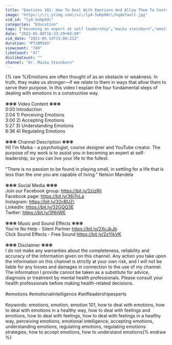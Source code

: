 ```yaml
---
title: "Emotions 101: How To Deal With Emotions And Allow Them To Contribute To Your Life"
image: "https:\/\/i.ytimg.com\/vi\/ly4-SoHp9dc\/hqdefault.jpg"
vid_id: "ly4-SoHp9dc"
categories: "Education"
tags: ["becoming an expert at self leadership","maika steinborn","emotions"]
date: "2022-05-08T16:33:29+03:00"
vid_date: "2021-05-14T15:00:21Z"
duration: "PT10M16S"
viewcount: "740"
likeCount: "47"
dislikeCount: ""
channel: "Dr. Maika Steinborn"
---
```

{% raw %}Emotions are often thought of as an obstacle or weakness. In truth, they make us stronger—if we relate to them in ways that allow them to serve their purpose. In this video I explain the four fundamental steps of dealing with emotions in a constructive way.<br /><br />❃❃❃ Video Content ❃❃❃<br />0:00 Introduction<br />2:04 1) Perceiving Emotions<br />3:00 2) Accepting Emotions<br />5:27 3) Understanding Emotions<br />6:36 4) Regulating Emotions<br /><br />❃❃❃ Channel Description ❃❃❃<br />Hi! I'm Maika - a psychologist, course designer and YouTube creator. The purpose of my work is to assist you in becoming an expert at self-leadership, so you can live your life to the fullest.<br /><br />&quot;There is no passion to be found in playing small, in settling for a life that is less than the one you are capable of living.&quot; Nelson Mandela <br /><br />❃❃❃ Social Media ❃❃❃<br />Join our Facebook group: <a rel="nofollow" target="blank" href="https://bit.ly/2zizRIi">https://bit.ly/2zizRIi</a><br />Facebook page: <a rel="nofollow" target="blank" href="https://bit.ly/36i7nLa">https://bit.ly/36i7nLa</a><br />Instagram: <a rel="nofollow" target="blank" href="https://bit.ly/32cBUZr">https://bit.ly/32cBUZr</a><br />LinkedIn: <a rel="nofollow" target="blank" href="https://bit.ly/32GQQ3E">https://bit.ly/32GQQ3E</a><br />Twitter: <a rel="nofollow" target="blank" href="https://bit.ly/3f6ilWE">https://bit.ly/3f6ilWE</a><br /><br />❃❃❃ Music and Sound Effects ❃❃❃<br />You're No Help - Silent Partner <a rel="nofollow" target="blank" href="https://bit.ly/2XcJkJb">https://bit.ly/2XcJkJb</a><br />Click Sound Effects - Free Sound <a rel="nofollow" target="blank" href="https://bit.ly/2zYikVK">https://bit.ly/2zYikVK</a><br /><br />❃❃❃ Disclaimer ❃❃❃<br />I do not make any warranties about the completeness, reliability and accuracy of the information given on this channel. Any action you take upon the information on this channel is strictly at your own risk, and I will not be liable for any losses and damages in connection to the use of my channel. The information I provide cannot be taken as a substitute for advice, diagnosis or treatment by mental health professionals. Please consult your health professionals before making health-related decisions.<br /><br />#emotions #emotionalintelligence #selfleadershipexperts<br /><br />Keywords: emotions, emotion, emotion 101, how to deal with emotions, how to deal with emotions in a healthy way, how to deal with feelings and emotions, how to deal with feelings, how to deal with feelings in a healthy way, perceiving emotions, emotional intelligence, accepting emotions, understanding emotions, regulating emotions, regulating emotions strategies, how to accept emotions, how to understand emotions{% endraw %}
